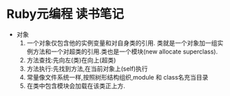 Ruby元编程 读书笔记
===

* 对象
  1. 一个对象仅包含他的实例变量和对自身类的引用.
     类就是一个对象加一组实例方法和一个对超类的引用.类也是一个模块(new allocate superclass).
  2. 方法查找:先向左(类)在向上(超类)
  3. 方法执行:先找到方法,在当前对象上(self)执行
  4. 常量像文件系统一样,按照树形结构组织,module 和 class名充当目录
  5. 在类中包含模块会加载在该类正上方.

